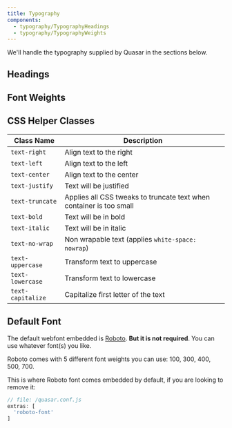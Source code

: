 ```yaml
---
title: Typography
components:
  - typography/TypographyHeadings
  - typography/TypographyWeights
---
```

We'll handle the typography supplied by Quasar in the sections below.

## Headings
<typography-headings />

## Font Weights
<typography-weights />

## CSS Helper Classes
| Class Name | Description |
| --- | --- |
| `text-right` | Align text to the right |
| `text-left` | Align text to the left |
| `text-center` | Align text to the center |
| `text-justify` | Text will be justified |
| `text-truncate` | Applies all CSS tweaks to truncate text when container is too small |
| `text-bold` | Text will be in bold |
| `text-italic` | Text will be in italic |
| `text-no-wrap` | Non wrapable text (applies `white-space: nowrap`) |
| `text-uppercase` | Transform text to uppercase |
| `text-lowercase` | Transform text to lowercase |
| `text-capitalize` | Capitalize first letter of the text |

## Default Font
The default webfont embedded is [Roboto](https://fonts.google.com/specimen/Roboto). **But it is not required**. You can use whatever font(s) you like.

Roboto comes with 5 different font weights you can use: 100, 300, 400, 500, 700.

This is where Roboto font comes embedded by default, if you are looking to remove it:

```js
// file: /quasar.conf.js
extras: [
  'roboto-font'
]
```
